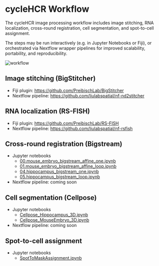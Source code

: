 # cycleHCR Workflow

The cycleHCR image processing workflow includes image stitching, RNA localization, cross-round registration, cell segmentation, and spot-to-cell assignment.

The steps may be run interactively (e.g. in Jupyter Notebooks or Fiji), or orchestrated via Nextflow wrapper pipelines for improved scalability, portability, and reproducibility. 

![workflow](https://github.com/liulabspatial/cycleHCR/assets/607324/2af716d0-9987-42d9-8424-6dd61827dcb6)

## Image stitching (BigStitcher)

* Fiji plugin: https://github.com/PreibischLab/BigStitcher
* Nextflow pipeline: https://github.com/liulabspatial/nf-nd2stitcher

## RNA localization (RS-FISH)

* Fiji plugin: https://github.com/PreibischLab/RS-FISH
* Nextflow pipeline: https://github.com/liulabspatial/nf-rsfish

## Cross-round registration (Bigstream)

* Jupyter notebooks
  * [00.mouse_embryo_bigstream_affine_one.ipynb](https://github.com/liulabspatial/cycleHCR/blob/main/jupyter_notebook/00.mouse_embryo_bigstream_affine_one.ipynb)
  * [01.mouse_embryo_bigstream_affine_loop.ipynb](https://github.com/liulabspatial/cycleHCR/blob/main/jupyter_notebook/01.mouse_embryo_bigstream_affine_loop.ipynb)
  * [04.hippocampus_bigstream_one.ipynb](https://github.com/liulabspatial/cycleHCR/blob/main/jupyter_notebook/04.hippocampus_bigstream_one.ipynb)
  * [05.hippocampus_bigstream_loop.ipynb](https://github.com/liulabspatial/cycleHCR/blob/main/jupyter_notebook/05.hippocampus_bigstream_loop.ipynb)
* Nextflow pipeline: coming soon

## Cell segmentation (Cellpose)

* Jupyter notebooks
  * [Cellpose_Hippocampus_3D.ipynb](https://github.com/liulabspatial/cycleHCR/blob/main/jupyter_notebook/Cellpose_Hippocampus_3D.ipynb)
  * [Cellpose_MouseEmbryo_3D.ipynb](https://github.com/liulabspatial/cycleHCR/blob/main/jupyter_notebook/Cellpose_MouseEmbryo_3D.ipynb)
* Nextflow pipeline: coming soon

## Spot-to-cell assignment

* Jupyter notebooks
  * [SpotToMaskAssignment.ipynb](https://github.com/liulabspatial/cycleHCR/blob/main/jupyter_notebook/SpotToMaskAssignment.ipynb)
